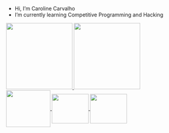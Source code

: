 - Hi, I’m Caroline Carvalho
- I’m currently learning Competitive Programming and Hacking
  

<div> 
  <a href="https://github.com/carolineccarvalho">
  <img height="180em" src="https://github-readme-stats.vercel.app/api?username=carolineccarvalho&show_icons=true&theme=cobalt&include_all_commits=true&count_privete=true"/>
  <img height="180em" src="https://github-readme-stats.vercel.app/api/top-langs/?username=carolineccarvalho&layout=compact&langs_count=16&theme=cobalt"/>
  <style="display: inline_block"><br>
  <link rel="stylesheet" type='text/css' href="https://cdn.jsdelivr.net/gh/devicons/devicon@latest/devicon.min.css"/>
    <img align="center" height="100" width="120" src="https://cdn.jsdelivr.net/gh/devicons/devicon@latest/icons/archlinux/archlinux-original-wordmark.svg" />
    <img align="center" height="80" width="100" src="https://cdn.jsdelivr.net/gh/devicons/devicon@latest/icons/python/python-original.svg" />
    <img align="center" height="80" width="100" src="https://cdn.jsdelivr.net/gh/devicons/devicon@latest/icons/cplusplus/cplusplus-original.svg" />     
</div> 
